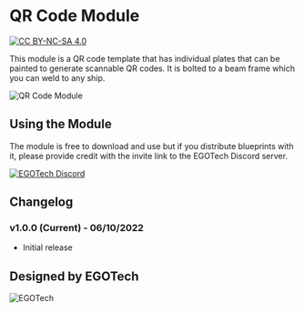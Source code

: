 # QR Code Module

[![CC BY-NC-SA 4.0](https://img.shields.io/badge/License-CC%20BY--NC--SA%204.0-lightgrey.svg)](http://creativecommons.org/licenses/by-nc-sa/4.0/)

This module is a QR code template that has individual plates that can be painted to generate scannable QR codes.
It is bolted to a beam frame which you can weld to any ship.

![QR Code Module](./images/qr_code1.png)

## Using the Module

The module is free to download and use but if you distribute blueprints with it, please provide credit with the invite link to the EGOTech Discord server.

[![EGOTech Discord](https://discordapp.com/api/guilds/1013328685564178472/widget.png?style=banner2)](https://discord.gg/BKwVGvncmN)

## Changelog

### v1.0.0 (Current) - 06/10/2022

- Initial release

## Designed by EGOTech

![EGOTech](../../../others/egotech/logos/egotech_logo_light.png)
